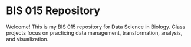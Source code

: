 # BIS 015 Repository
Welcome! This is my BIS 015 repository for Data Science in Biology. Class projects focus on practicing data management, transformation, analysis, and visualization. 
